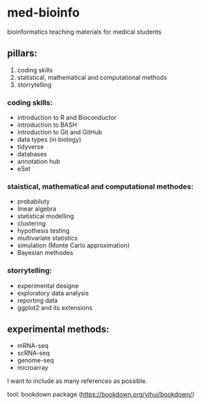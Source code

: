 # med-bioinfo
bioinformatics teaching materials for medical students

## pillars: 
1. coding skills
2. statistical, mathematical and computational methods
3. storrytelling


### coding skills:
- introduction to R and Bioconductor
- introduction to BASH
- introduction to Git and GitHub
- data types (in biology)
- tidyverse
- databases
- annotation hub
- eSet

### staistical, mathematical and computational methodes:
- probabiluty
- linear algebra
- statistical modelling
- clustering
- hypothesis testing
- multivariate statistics
- simulation (Monte Carlo approximation)
- Bayesian methodes

### storrytelling:
- experimental designe
- exploratory data analysis
- reporting data
- ggplot2 and its extensions


## experimental methods:
- mRNA-seq
- scRNA-seq
- genome-seq
- microarray

I want to include as many references as possible.


tool: bookdown package (https://bookdown.org/yihui/bookdown/)
